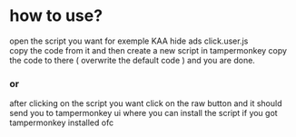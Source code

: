 # how to use?
open the script you want for exemple KAA hide ads click.user.js  
copy the code from it and then create a new script in tampermonkey copy the code to there ( overwrite the default code ) and you are done.  
### or 
after clicking on the script you want click on the raw button and it should send you to tampermonkey ui where you can install the script if you got tampermonkey installed ofc
